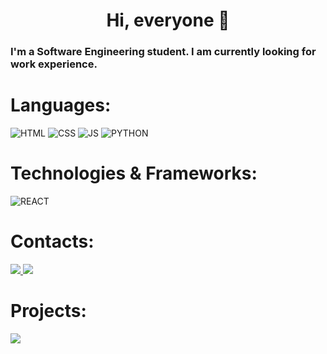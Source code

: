 <h1 align="center">Hi, everyone 👋</h1>
<h3 >I'm a Software Engineering student. I am currently looking for work experience.</h3>

<h1>Languages:</h1>
<div>
<img src="https://img.shields.io/badge/HTML-black?style=for-the-badge&logo=html5" title="HTML"/>
<img src="https://img.shields.io/badge/CSS-black?&style=for-the-badge&logo=css3&logoColor=blue"title="CSS"/>
<img src="https://img.shields.io/badge/javascript-black?style=for-the-badge&logo=javascript" title="JS"/>
<img src="https://img.shields.io/badge/python-black?style=for-the-badge&logo=python"title="PYTHON"/>
<h1>Technologies & Frameworks:</h1>         
</div>
<img src="https://img.shields.io/badge/React-20232A?style=for-the-badge&logo=react&logoColor=61DAFB" title="REACT" />
</div>
<h1>Contacts:</h1>
<div>
  <a href="https://www.linkedin.com/in/vinicius-henrique-benassuli-lima-614261248/" target="_blank"> <img src="https://img.shields.io/badge/-LinkedIn-%230077B5?style=for-the-badge&logo=linkedin&logoColor=white"> </a>
  <a href = "mailto:vinihenrique67@icloud.com"><img src="https://img.shields.io/badge/Gmail-D14836?style=for-the-badge&logo=gmail&logoColor=white" target="_blank"></a>
  </div>
  <h1>Projects:</h1>
  <div>
    <a href='https://vnnih.github.io/calc.js/'><img src='https://img.shields.io/badge/CALCULADORA-white?style=for-the-badge&logo=FeatHub&logoColor=black'target="_blank"/>
    </a>
    
  </div>
  
